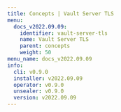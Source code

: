 ```yaml
---
title: Concepts | Vault Server TLS
menu:
  docs_v2022.09.09:
    identifier: vault-server-tls
    name: Vault Server TLS
    parent: concepts
    weight: 50
menu_name: docs_v2022.09.09
info:
  cli: v0.9.0
  installer: v2022.09.09
  operator: v0.9.0
  unsealer: v0.9.0
  version: v2022.09.09
---
```


